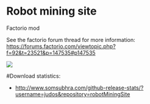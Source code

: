 # Robot mining site
Factorio mod

See the factorio forum thread for more information: https://forums.factorio.com/viewtopic.php?f=92&t=23521&p=147535#p147535

<img src="https://github.com/judos/robotMiningSite/raw/master/graphics/Animation.gif" />

#Download statistics:
- http://www.somsubhra.com/github-release-stats/?username=judos&repository=robotMiningSite
